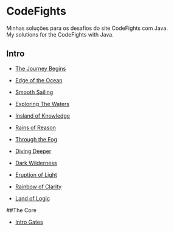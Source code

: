 # CodeFights
Minhas soluções para os desafios do site CodeFights com Java.  
My solutions for the CodeFights with Java.


## Intro
* [The Journey Begins](Intro/The_Journey_Begins)

* [Edge of the Ocean](Intro/Edge_of_the_Ocean)

* [Smooth Sailing](Intro/Smooth_Sailing)

* [Exploring The Waters](Intro/Exploring_The_Waters)

* [Insland of Knowledge](Intro/Insland_of_Knowledge)

* [Rains of Reason](Intro/Rains_of_Reason)

* [Through the Fog](Intro/Through_the_Fog)

* [Diving Deeper](Intro/Diving_Deeper)

* [Dark Wilderness](Intro/Dark_Wilderness)

* [Eruption of Light](Intro/Eruption_of_Light)

* [Rainbow of Clarity](Intro/Rainbow_of_Clarity)

* [Land of Logic](Intro/Land_of_Logic)

##The Core
* [Intro Gates](The_Core/Intro_Gates)
